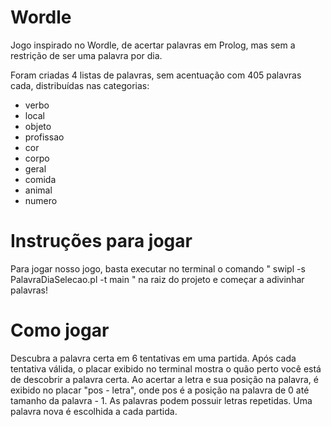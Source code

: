 # Wordle
Jogo inspirado no Wordle, de acertar palavras em Prolog, mas sem a restrição de ser uma palavra por dia.

Foram criadas 4 listas de palavras, sem acentuação com 405 palavras cada, distribuídas nas categorias:

 - verbo
 - local
 - objeto
 - profissao
 - cor
 - corpo
 - geral
 - comida
 - animal
 - numero


# Instruções para jogar

 Para jogar nosso jogo, basta executar no terminal o comando " swipl -s PalavraDiaSelecao.pl -t main " na raiz do projeto e começar a adivinhar palavras!


# Como jogar

 Descubra a palavra certa em 6 tentativas em uma partida. Após cada tentativa válida, o placar exibido no terminal mostra o quão perto você está de descobrir a palavra certa. 
 Ao acertar a letra e sua posição na palavra, é exibido no placar "pos - letra", onde pos é a posição na palavra de 0 até tamanho da palavra - 1.
 As palavras podem possuir letras repetidas.
 Uma palavra nova é escolhida a cada partida.
